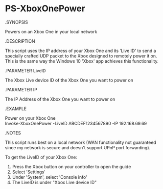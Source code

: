 # PS-XboxOnePower

.SYNOPSIS

Powers on an Xbox One in your local network

.DESCRIPTION

This script uses the IP address of your Xbox One and its 'Live ID' to send a specially crafted UDP packet to the Xbox designed to remotely power it on.  
This is the same way the Windows 10 'Xbox' app achieves this functionality.

.PARAMETER LiveID

The Xbox Live device ID of the Xbox One you want to power on


.PARAMETER IP

The IP Address of the Xbox One you want to power on

.EXAMPLE

Power on your Xbox One  
Invoke-XboxOnePower -LiveID ABCDEF1234567890 -IP 192.168.69.69

.NOTES

This script runs best on a local network (WAN functionality not guaranteed since my network is secure and doesn't support UPnP port forwarding).  
  
To get the LiveID of your Xbox One:  
1. Press the Xbox button on your controller to open the guide  
2. Select 'Settings'  
3. Under 'System', select 'Console info'  
4. The LiveID is under "Xbox Live device ID"
